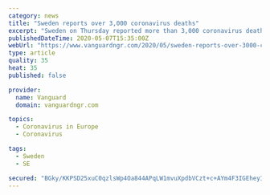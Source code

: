```yaml
---
category: news
title: "Sweden reports over 3,000 coronavirus deaths"
excerpt: "Sweden on Thursday reported more than 3,000 coronavirus deaths, after gaining international attention for imposing softer lockdown."
publishedDateTime: 2020-05-07T15:35:00Z
webUrl: "https://www.vanguardngr.com/2020/05/sweden-reports-over-3000-coronavirus-deaths/"
type: article
quality: 35
heat: 35
published: false

provider:
  name: Vanguard
  domain: vanguardngr.com

topics:
  - Coronavirus in Europe
  - Coronavirus

tags:
  - Sweden
  - SE

secured: "BGky/KKPSD25xuC0qzlsWp4Oa844APqLW1mvuXpdbVCzt+c+AYm4F3IGEheyIFhtOyxjMIU5Fz3XbKOWGgNzjXgMmJk1iPVpxoCJDen0XM3Rl4rlX1lGa4ttd0w1eh3h3byt9ly4oOavMqO9ITYYK/tFrbZULHLCNCyNZFF06ePDX6HEkpsK/RHOV3jnendcLjnsiNnoLP/w7VteCuWplnbRPLPO36g/FIGRLosTghSfNMCvMM3a3XUrH5dkHKGGu50jF/vF0BeoAJsrHevjpD0cJ3HoR/tSlayP8WIuhsi49FMDUVaawA+tzaVIRXwYVZ1VykDudzFsV9hKbC1yKI79E00pvC22jUBMdeu89ioe94cuu8SN1xMiRkyacd6KLcXAwpWIrVHKXXkIJ6ajo8SaerX6p6VLgtqEiXJco4IgahUAEzwv6MDPhDAM7irMJ6/Khxt5PtTDRi4nHk6HGtjBxlABJJxnu1qHRf7ycb8=;vYMw8OtBL+LeZ4dOP8Kxsw=="
---
```


